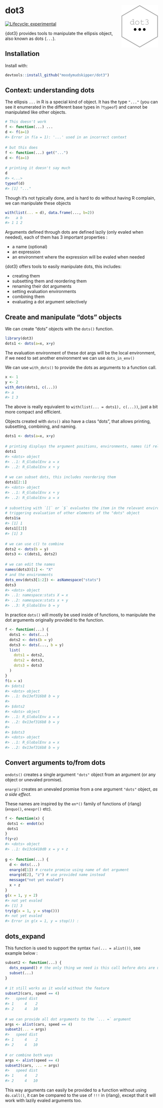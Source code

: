 
<!-- README.md is generated from README.Rmd. Please edit that file -->

# dot3 <img src="man/figures/logo.png" align="right" height="139" />

<!-- badges: start -->

[![Lifecycle:
experimental](https://img.shields.io/badge/lifecycle-experimental-orange.svg)](https://lifecycle.r-lib.org/articles/stages.html#experimental)
<!-- badges: end -->

{dot3} provides tools to manipulate the ellipsis object, also known as
dots (`...`).

## Installation

Install with:

``` r
devtools::install_github("moodymudskipper/dot3")
```

## Context: understanding dots

The ellipsis `...` in R is a special kind of object. It has the type
`"..."` (you can see it enumerated in the different base types in
`?typeof`) and cannot be manipulated like other objects.

``` r
# This doesn't work
f <- function(...) ...
d <- f(a=1)
#> Error in f(a = 1): '...' used in an incorrect context

# but this does
f <- function(...) get("...")
d <- f(a=1)

# printing it doesn't say much
d
#> <...>
typeof(d)
#> [1] "..."
```

Though it’s not typically done, and is hard to do without having R
complain, we can manipulate these objects

``` r
with(list(... = d), data.frame(..., b=2))
#>   a b
#> 1 1 2
```

Arguments defined through dots are defined lazily (only evaled when
needed), each of them has 3 important properties :

-   a name (optional)
-   an expression
-   an environment where the expression will be evaled when needed

{dot3} offers tools to easily manipulate dots, this includes:

-   creating them
-   subsetting them and reordering them
-   renaming their dot arguments
-   setting evaluation environments
-   combining them
-   evaluating a dot argument selectively

## Create and manipulate “dots” objects

We can create “dots” objects with the `dots()` function.

``` r
library(dot3)
dots1 <- dots(a=x, x+y)
```

The evaluation environment of these dot args will be the local
environment, if we need to set another environment we can use
`dots_in_env()`

We can use `with_dots()` to provide the dots as arguments to a function
call.

``` r
x <- 1
y <- 2
with_dots(dots1, c(...))
#> a   
#> 1 3
```

The above is really equivalent to `with(list(... = dots1), c(...))`,
just a bit more compact and efficient.

Objects created with `dots()` also have a class “dots”, that allows
printing, subsetting, combining, and naming.

``` r
dots1 <- dots(a=x, x+y)

# printing displays the argument positions, environments, names (if relevant), and expression 
dots1
#> <dots> object
#> ..1: R_GlobalEnv a = x
#> ..2: R_GlobalEnv x + y

# we can subset dots, this includes reordering them
dots1[2:1]
#> <dots> object
#> ..1: R_GlobalEnv x + y
#> ..2: R_GlobalEnv a = x

# subsetting with `[[` or `$` evaluates the item in the relevant environment, without
# triggering evaluation of other elements of the "dots" object
dots1$a
#> [1] 1
dots1[[2]]
#> [1] 3

# we can use c() to combine
dots2 <- dots(b = y)
dots3 <- c(dots1, dots2)

# we can edit the names
names(dots3)[1] <- "X"
# and the environments
dots_env(dots3[1:2]) <- asNamespace("stats")
dots3
#> <dots> object
#> ..1: namespace:stats X = x
#> ..2: namespace:stats x + y
#> ..3: R_GlobalEnv b = y
```

In practice `dots()` will mostly be used inside of functions, to
manipulate the dot arguments originally provided to the function.

``` r
f <- function(...) {
  dots1 <- dots(...)
  dots2 <- dots(b = y)
  dots3 <- dots(..., b = y)
  list(
    dots1 = dots2,
    dots2 = dots3,
    dots3 = dots3
  )
}
f(a = x)
#> $dots1
#> <dots> object
#> ..1: 0x13ef316b8 b = y
#> 
#> $dots2
#> <dots> object
#> ..1: R_GlobalEnv a = x
#> ..2: 0x13ef316b8 b = y
#> 
#> $dots3
#> <dots> object
#> ..1: R_GlobalEnv a = x
#> ..2: 0x13ef316b8 b = y
```

## Convert arguments to/from dots

`endots()` creates a single argument `"dots"` object from an argument
(or any object or unevaled promise).

`enarg()` creates an unevaled promise from a one argument `"dots"`
object, *as a side effect*.

These names are inspired by the `en*()` family of functions of {rlang}
(`enquo()`, `enexpr()` etc).

``` r
f <- function(x) {
 dots1 <- endot(x)
 dots1
}
f(y+z)
#> <dots> object
#> ..1: 0x13c6410d0 x = y + z

g <- function(...) {
  d <- dots(...)
  enarg(d[1]) # create promise using name of dot argument
  enarg(d[2], "z") # use provided name instead
  message("not yet evaled")
  x + z
}
g(x = 1, y = 2)
#> not yet evaled
#> [1] 3
try(g(x = 1, y = stop()))
#> not yet evaled
#> Error in g(x = 1, y = stop()) :
```

## dots_expand

This function is used to support the syntax `fun(... = alist())`, see
example below :

``` r
subset2 <- function(...) {
  dots_expand() # the only thing we need is this call before dots are used in the function
  subset(...)
}

# it still works as it would without the feature
subset2(cars, speed == 4)
#>   speed dist
#> 1     4    2
#> 2     4   10

# we can provide all dot arguments to the `... =` argument
args <- alist(cars, speed == 4)
subset2(... = args)
#>   speed dist
#> 1     4    2
#> 2     4   10

# or combine both ways
args <- alist(speed == 4)
subset2(cars, ... = args)
#>   speed dist
#> 1     4    2
#> 2     4   10
```

This way arguments can easily be provided to a function without using
`do.call()`, it can be compared to the use of `!!!` in {rlang}, except
that it will work with lazily evaled arguments too.
